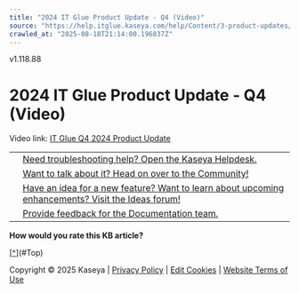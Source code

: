 ```yaml
---
title: "2024 IT Glue Product Update - Q4 (Video)"
source: "https://help.itglue.kaseya.com/help/Content/3-product-updates/partner-webinars/2024-it-glue-product-update-q4-video.htm"
crawled_at: "2025-08-18T21:14:00.196837Z"
---
```


v1.118.88

# 2024 IT Glue Product Update - Q4 (Video)

Video link: [IT Glue Q4 2024 Product Update](https://pages.itglue.com/Q4-it-operations-product-innovation-update-recording.html?utm_medium=Email)

|  |  |
| --- | --- |
|  | [Need troubleshooting help? Open the Kaseya Helpdesk.](https://helpdesk.kaseya.com/) |
|  | [Want to talk about it? Head on over to the Community!](https://community.kaseya.com/it-operations) |
|  | [Have an idea for a new feature? Want to learn about upcoming enhancements? Visit the Ideas forum!](https://community.kaseya.com/ideas/categories/ITGlue-ideas-portal) |
|  | [Provide feedback for the Documentation team.](javascript:(function()%7BSendLinkByMail()%3B%7D)()%3B) |

**How would you rate this KB article?**

[[^](#Top)](#Top)

Copyright © 2025 Kaseya | [Privacy Policy](https://www.kaseya.com/legal/kaseya-privacy-statement/) | [Edit Cookies](#) | [Website Terms of Use](https://www.kaseya.com/legal/website-terms-of-use/)
